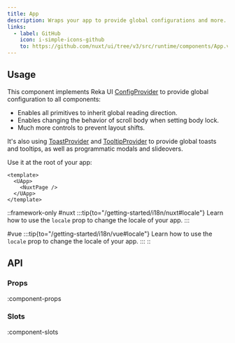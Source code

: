 ```yaml
---
title: App
description: Wraps your app to provide global configurations and more.
links:
  - label: GitHub
    icon: i-simple-icons-github
    to: https://github.com/nuxt/ui/tree/v3/src/runtime/components/App.vue
---
```


## Usage

This component implements Reka UI [ConfigProvider](https://reka-ui.com/docs/utilities/config-provider) to provide global configuration to all components:

- Enables all primitives to inherit global reading direction.
- Enables changing the behavior of scroll body when setting body lock.
- Much more controls to prevent layout shifts.

It's also using [ToastProvider](https://reka-ui.com/docs/components/toast#provider) and [TooltipProvider](https://reka-ui.com/docs/components/tooltip#provider) to provide global toasts and tooltips, as well as programmatic modals and slideovers.

Use it at the root of your app:

```vue [app.vue]
<template>
  <UApp>
    <NuxtPage />
  </UApp>
</template>
```

::framework-only
#nuxt
:::tip{to="/getting-started/i18n/nuxt#locale"}
Learn how to use the `locale` prop to change the locale of your app.
:::

#vue
:::tip{to="/getting-started/i18n/vue#locale"}
Learn how to use the `locale` prop to change the locale of your app.
:::
::

## API

### Props

:component-props

### Slots

:component-slots
